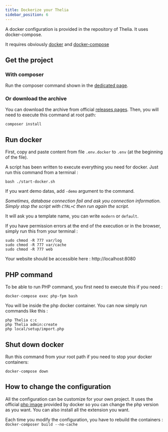 ```yaml
---
title: Dockerize your Thelia
sidebar_position: 6
---
```


A docker configuration is provided in the repository of Thelia. It uses docker-compose. 

It requires obviously [docker](https://docker.com/) and [docker-compose](http://docs.docker.com/compose/)

## Get the project

### With composer

Run the composer command shown in the [dedicated page](/docs/getting_started/Installation).

### Or download the archive

You can download the archive from official [releases pages](https://github.com/thelia/thelia-project/releases). Then, you will need to execute this command at root path:

``` 
composer install
```

## Run docker

First, copy and paste content from file `.env.docker` to `.env` (at the beginning of the file).

A script has been written to execute everything you need for docker. Just run this command from a terminal :

``` 
bash ./start-docker.sh
```

If you want demo datas, add `-demo` argument to the command.

*Sometimes, database connection fail and ask you connection information. Simply stop the script with `CTRL+C` then run again the script.*

It will ask you a template name, you can write `modern` or `default`.

If you have permission errors at the end of the execution or in the browser, simply run this from your terminal :

``` 
sudo chmod -R 777 var/log
sudo chmod -R 777 var/cache
sudo chmod -R 777 web
```

Your website should be accessible here : http://localhost:8080

## PHP command

To be able to run PHP command, you first need to execute this if you need :

``` 
docker-compose exec php-fpm bash
```

You will be inside the php docker container.
You can now simply run commands like this :

``` 
php Thelia c:c
php Thelia admin:create
php local/setup/import.php
``` 

## Shut down docker

Run this command from your root path if you need to stop your docker containers:
``` 
docker-compose down
```


## How to change the configuration

All the configuration can be customize for your own project. It uses the official [php image](https://hub.docker.com/_/php/) provided by docker so you can change the php version as you want.
You can also install all the extension you want.

Each time you modify the configuration, you have to rebuild the containers : ```docker-composer build --no-cache```
